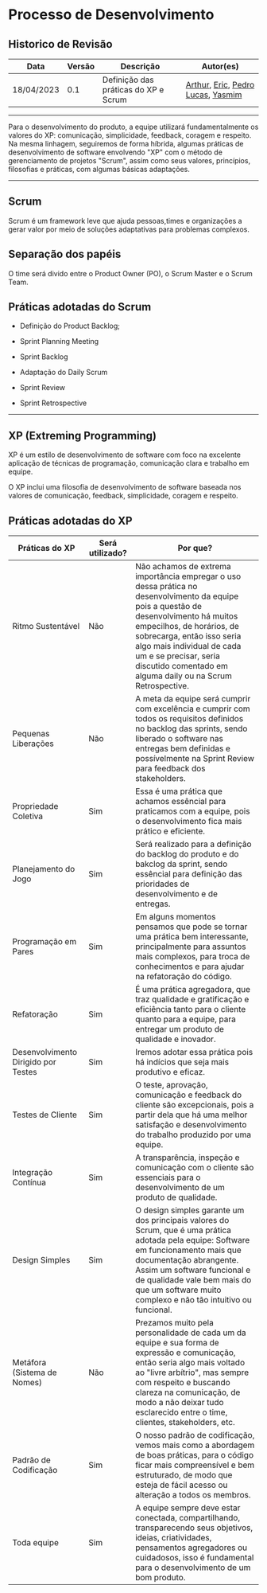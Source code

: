 # Processo de Desenvolvimento
## Historico de Revisão

| Data     | Versão | Descrição                  | Autor(es)                                                                          |
|----------|--------|----------------------------|---------------------------------------------------------------------------------------------|
|18/04/2023|   0.1  | Definição das práticas do XP e Scrum       |[Arthur](https://github.com/Arthrok), [Eric](https://github.com/ericbky), [Pedro Lucas](https://github.com/lucasdray), [Yasmim](https://github.com/yaskisoba)| 

----------------------------------------------------------------

Para o desenvolvimento do produto, a equipe utilizará fundamentalmente os valores do XP: comunicação, simplicidade, feedback, coragem e respeito. Na mesma linhagem, seguiremos de forma híbrida, algumas práticas de desenvolvimento de software envolvendo "XP" com o método de gerenciamento de projetos "Scrum", assim como seus valores, princípios, filosofias e práticas, com algumas básicas adaptações.

-----------------------------------------------------------------------------------------------------------------
## Scrum

Scrum é um framework leve que ajuda pessoas,times e organizações a gerar valor por meio de soluções adaptativas para problemas complexos.

## Separação dos papéis

 O time será divido entre o Product Owner (PO), o Scrum Master e o Scrum Team.

## Práticas adotadas do Scrum

 - Definição do Product Backlog;
- Sprint Planning Meeting

- Sprint Backlog

- Adaptação do Daily Scrum

- Sprint Review

- Sprint Retrospective

----------------------------------

## XP (Extreming Programming)

XP é um estilo de desenvolvimento de software com foco na excelente aplicação de técnicas de programação, comunicação clara e trabalho em equipe.

O XP inclui uma filosofia de desenvolvimento de software baseada nos valores de comunicação, feedback, simplicidade, coragem e respeito.

## Práticas adotadas do XP

| Práticas do XP | Será utilizado? | Por que? |
|----------------|----------|-----------|
| Ritmo Sustentável|Não|Não achamos de extrema importância  empregar o uso dessa prática no desenvolvimento da equipe pois a questão de desenvolvimento há muitos empecilhos, de horários, de sobrecarga, então isso seria algo mais individual de cada um e se precisar, seria discutido comentado em alguma daily ou na Scrum Retrospective. |
|Pequenas Liberações| Não | A meta da equipe será cumprir com excelência e cumprir com todos os requisitos definidos no backlog das sprints, sendo liberado o software nas entregas bem definidas e possívelmente na Sprint Review para feedback dos stakeholders.|
|Propriedade Coletiva| Sim |Essa é uma prática que achamos essêncial para praticamos com a equipe, pois o desenvolvimento fica mais prático e eficiente.|
Planejamento do Jogo|Sim|Será realizado para a definição do backlog do produto e do bakclog da sprint, sendo essêncial para definição das prioridades de desenvolvimento e de entregas. |
Programação em Pares|Sim|Em alguns momentos pensamos que pode se tornar uma prática bem interessante, principalmente para assuntos mais complexos, para troca de conhecimentos e para ajudar na refatoração do código.|
|Refatoração| Sim | É uma prática agregadora, que traz qualidade e gratificação e eficiência tanto para o cliente quanto para a equipe, para entregar um produto de qualidade e inovador.|
Desenvolvimento Dirigido por Testes| Sim | Iremos adotar essa prática pois há indícios que seja mais produtivo e eficaz.|
|Testes de Cliente| Sim | O teste, aprovação, comunicação e feedback do cliente são excepcionais, pois a partir dela que há uma melhor satisfação e desenvolvimento do trabalho produzido por uma equipe.| 
Integração Contínua | Sim | A transparência, inspeção e comunicação com o cliente são essenciais para o desenvolvimento de um produto de qualidade.|
|Design Simples| Sim | O design simples garante um dos principais valores do Scrum, que é uma prática adotada pela equipe: Software em funcionamento mais que documentação abrangente. Assim um software funcional e de qualidade vale bem mais do que um software muito complexo e não tão intuitivo ou funcional.|
|Metáfora (Sistema de Nomes)| Não | Prezamos muito pela personalidade de cada um da equipe e sua forma de expressão e comunicação, então seria algo mais voltado ao "livre arbítrio", mas sempre com respeito e buscando clareza na comunicação, de modo a não deixar tudo esclarecido entre o time, clientes, stakeholders, etc.|
|Padrão de Codificação| Sim | O nosso padrão de codificação, vemos mais como a abordagem de boas práticas, para o código ficar mais compreensível e bem estruturado, de modo que esteja de fácil acesso ou alteração a todos os membros.|
|Toda equipe| Sim | A equipe sempre deve estar conectada, compartilhando, transparecendo seus objetivos, ideias, criatividades, pensamentos agregadores ou cuidadosos, isso é fundamental para o desenvolvimento de um bom produto.|